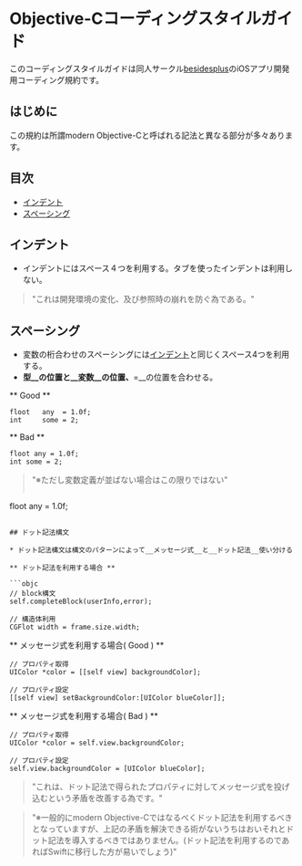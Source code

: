 # Objective-Cコーディングスタイルガイド

このコーディングスタイルガイドは同人サークル[besidesplus](http://besidesplus.net/)のiOSアプリ開発用コーディング規約です。


## はじめに

この規約は所謂modern Objective-Cと呼ばれる記法と異なる部分が多々あります。


## 目次

* [インデント](#インデント)
* [スペーシング](#スペーシング)


## インデント

* インデントにはスペース４つを利用する。タブを使ったインデントは利用しない。
> "これは開発環境の変化、及び参照時の崩れを防ぐ為である。"


## スペーシング

* 変数の桁合わせのスペーシングには[インデント](#インデント)と同じくスペース4つを利用する。
* __型__の位置と__変数__の位置、__=__の位置を合わせる。

** Good **
```objc
floot   any  = 1.0f;
int     some = 2;
```

** Bad **
```objc
floot any = 1.0f;
int some = 2;
```
> "※ただし変数定義が並ばない場合はこの限りではない"
> ```objc
floot any = 1.0f;
```

## ドット記法構文

* ドット記法構文は構文のパターンによって__メッセージ式__と__ドット記法__使い分ける

** ドット記法を利用する場合 **

```objc
// block構文
self.completeBlock(userInfo,error);

// 構造体利用
CGFlot width = frame.size.width;
```

** メッセージ式を利用する場合( Good ) **
```objc
// プロパティ取得
UIColor *color = [[self view] backgroundColor];

// プロパティ設定
[[self view] setBackgroundColor:[UIColor blueColor]];
```

** メッセージ式を利用する場合( Bad ) **
```objc
// プロパティ取得
UIColor *color = self.view.backgroundColor;

// プロパティ設定
self.view.backgroundColor = [UIColor blueColor];
```
> "これは、ドット記法で得られたプロパティに対してメッセージ式を投げ込むという矛盾を改善する為です。"

> "※一般的にmodern Objective-Cではなるべくドット記法を利用するべきとなっていますが、上記の矛盾を解決できる術がないうちはおいそれとドット記法を導入するべきではありません。(ドット記法を利用するのであればSwiftに移行した方が易いでしょう)"
